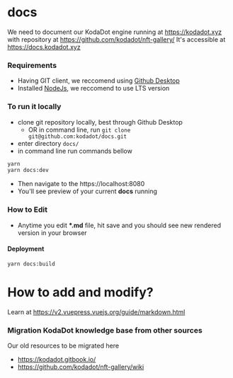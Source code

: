# docs
We need to document our KodaDot engine running at https://kodadot.xyz with repository at https://github.com/kodadot/nft-gallery/
It's accessible at https://docs.kodadot.xyz


### Requirements
- Having GIT client, we reccomend using [Github Desktop](https://desktop.github.com/)
- Installed [NodeJs](https://nodejs.org/en/), we reccomend to use LTS version

### To run it locally

- clone git repository locally, best through Github Desktop
  - OR in command line, run `git clone git@github.com:kodadot/docs.git` 
- enter directory `docs/`
- in command line run commands bellow

```bash
yarn
yarn docs:dev
```

- Then navigate to the https://localhost:8080 
- You'll see preview of your current **docs** running

### How to Edit
- Anytime you edit **\*.md** file, hit save and you should see new rendered version in your browser

#### Deployment
```bash
yarn docs:build
```

# How to add and modify?

Learn at https://v2.vuepress.vuejs.org/guide/markdown.html



### Migration KodaDot knowledge base from other sources
Our old resources to be migrated here

- https://kodadot.gitbook.io/
- https://github.com/kodadot/nft-gallery/wiki
